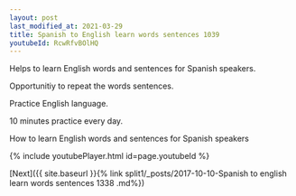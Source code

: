 ```yaml
---
layout: post
last_modified_at: 2021-03-29
title: Spanish to English learn words sentences 1039 
youtubeId: RcwRfvBOlHQ
---
```

 
 
Helps to learn English words and sentences for Spanish speakers.

Opportunitiy to repeat the words sentences. 

Practice English language. 
 
10 minutes practice every day. 
 
How to learn English words and sentences for Spanish speakers 
 
{% include youtubePlayer.html id=page.youtubeId %}
 
 
[Next]({{ site.baseurl }}{% link  split1/_posts/2017-10-10-Spanish to english learn words sentences 1338 .md%})
 
